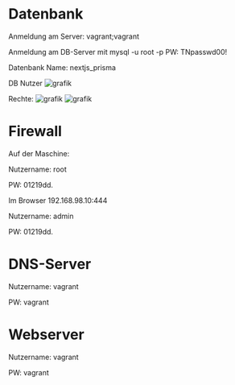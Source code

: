 # Datenbank

Anmeldung am Server: vagrant;vagrant

Anmeldung am DB-Server mit mysql -u root -p 
PW: TNpasswd00!


Datenbank Name: nextjs_prisma

DB Nutzer
![grafik](https://user-images.githubusercontent.com/44226321/211500920-7fa70d6a-37d1-4b0a-9784-335e7a73a046.png)

Rechte: ![grafik](https://user-images.githubusercontent.com/44226321/211504807-81fb0dbc-13b0-48c9-a582-90acaacee7d5.png)
![grafik](https://user-images.githubusercontent.com/44226321/211505736-ba5e582c-a310-425f-9c59-b216e6622cc1.png)

# Firewall
Auf der Maschine:

Nutzername: root

PW: 01219dd.


Im Browser 192.168.98.10:444

Nutzername: admin

PW: 01219dd.

# DNS-Server

Nutzername: vagrant

PW: vagrant

# Webserver

Nutzername: vagrant

PW: vagrant
